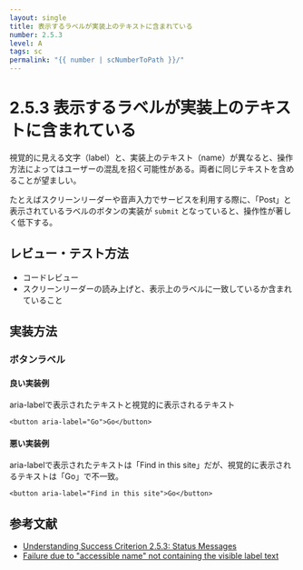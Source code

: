 ```yaml
---
layout: single
title: 表示するラベルが実装上のテキストに含まれている
number: 2.5.3
level: A
tags: sc
permalink: "{{ number | scNumberToPath }}/"
---
```


# 2.5.3 表示するラベルが実装上のテキストに含まれている

視覚的に見える文字（label）と、実装上のテキスト（name）が異なると、操作方法によってはユーザーの混乱を招く可能性がある。両者に同じテキストを含めることが望ましい。

たとえばスクリーンリーダーや音声入力でサービスを利用する際に、「Post」と表示されているラベルのボタンの実装が `submit` となっていると、操作性が著しく低下する。

## レビュー・テスト方法

- コードレビュー
- スクリーンリーダーの読み上げと、表示上のラベルに一致しているか含まれていること


## 実装方法

### ボタンラベル

#### 良い実装例

aria-labelで表示されたテキストと視覚的に表示されるテキスト
```
<button aria-label="Go">Go</button>
```

#### 悪い実装例

aria-labelで表示されたテキストは「Find in this site」だが、視覚的に表示されるテキストは「Go」で不一致。

```
<button aria-label="Find in this site">Go</button>
```


## 参考文献
- [Understanding Success Criterion 2.5.3: Status Messages](https://www.w3.org/WAI/WCAG21/Understanding/label-in-name)
- [Failure due to "accessible name" not containing the visible label text](https://www.w3.org/WAI/WCAG21/Techniques/failures/F96)
